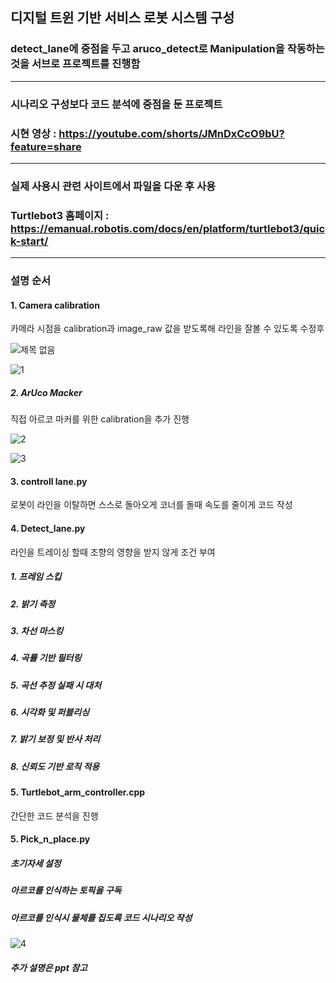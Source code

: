 ## 디지털 트윈 기반 서비스 로봇 시스템 구성

### detect_lane에 중점을 두고 aruco_detect로 Manipulation을 작동하는 것을 서브로 프로젝트를 진행함
---
### 시나리오 구성보다 코드 분석에 중점을 둔 프로젝트

### 시현 영상 : https://youtube.com/shorts/JMnDxCcO9bU?feature=share
---
### 실제 사용시 관련 사이트에서 파일을 다운 후 사용
### Turtlebot3 홈페이지 : https://emanual.robotis.com/docs/en/platform/turtlebot3/quick-start/

---

### 설명 순서

#### 1. Camera calibration
카메라 시점을 calibration과 image_raw 값을 받도록해 라인을 잘볼 수 있도록 수정후

![제목 없음](https://github.com/user-attachments/assets/6becd47b-97c9-4232-ba3e-52231181b117)

![1](https://github.com/user-attachments/assets/bf3f3783-5f5d-4dcf-a7fa-a29712724e83)


##### 2. ArUco Macker

직접 아르코 마커를 위한  calibration을 추가 진행

![2](https://github.com/user-attachments/assets/e0323ad8-20b0-4071-be4a-b4a4f49276ae)

![3](https://github.com/user-attachments/assets/3b6d4c11-e446-4fc8-adda-8b32225c55b3)



#### 3. controll lane.py
로봇이 라인을 이탈하면 스스로 돌아오게 코너를 돌때 속도를 줄이게 코드 작성


#### 4. Detect_lane.py

라인을 트레이싱 할때 조향의 영향을 받지 않게 조건 부여

##### 1. 프레임 스킵
##### 2. 밝기 측정
##### 3. 차선 마스킹
##### 4. 곡률 기반 필터링
##### 5. 곡선 추정 실패 시 대처
##### 6. 시각화 및 퍼블리싱
##### 7. 밝기 보정 및 반사 처리
##### 8. 신뢰도 기반 로직 적용

#### 5. Turtlebot_arm_controller.cpp
간단한 코드 분석을 진행

#### 5. Pick_n_place.py
##### 초기자세 설정
##### 아르코를 인식하는 토픽을 구독
##### 아르코를 인식시 물체를 집도록 코드 시나리오 작성
![4](https://github.com/user-attachments/assets/a908ae5a-6856-4fdf-8776-f9ac8c2921f7)


##### 추가 설명은 ppt 참고
